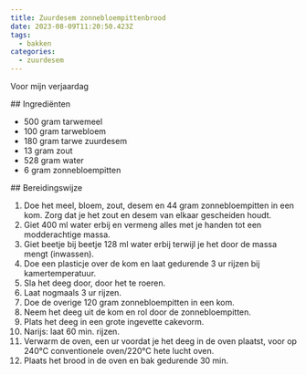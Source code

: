 ```yaml
---
title: Zuurdesem zonnebloempittenbrood
date: 2023-08-09T11:20:50.423Z
tags:
  - bakken
categories:
  - zuurdesem
---
```

V﻿oor mijn verjaardag 

\#﻿# Ingrediënten

* 500 gram tarwemeel
* 100 gram tarwebloem
* 180 gram tarwe zuurdesem
* 13 gram zout
* 528 gram water
* 6 gram zonnebloempitten

\#﻿# Bereidingswijze

1. Doe het meel, bloem, zout, desem en 44 gram zonnebloempitten in een kom. Zorg dat je het zout en desem van elkaar gescheiden houdt.
2. Giet 400 ml water erbij en vermeng alles met je handen tot een modderachtige massa.
3. Giet beetje bij beetje 128 ml water erbij terwijl je het door de massa mengt (inwassen).
4. Doe een plasticje over de kom en laat gedurende 3 ur rijzen bij kamertemperatuur.
5. Sla het deeg door, door het te roeren.
6. Laat nogmaals 3 ur rijzen.
7. Doe de overige 120 gram zonnebloempitten in een kom.
8. Neem het deeg uit de kom en rol door de zonnebloempitten.
9. Plats het deeg in een grote ingevette cakevorm.
10. Narijs: laat 60 min. rijzen.
11. Verwarm de oven, een ur voordat je het deeg in de oven plaatst, voor op 240°C
    conventionele oven/220°C hete lucht oven.
12. Plaats het brood in de oven en bak gedurende 30 min.